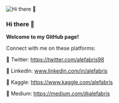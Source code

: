 ![Hi there 👋](https://i.postimg.cc/MptrFqHk/alefabris.png)

### Hi there 👋

**Welcome to my GitHub page!**

Connect with me on these platforms:

🔗 Twitter: https://twitter.com/alefabris98

🔗 LinkedIn: www.linkedin.com/in/alefabris

🔗 Kaggle: https://www.kaggle.com/alefabris

🔗 Medium: https://medium.com/@alefabris

